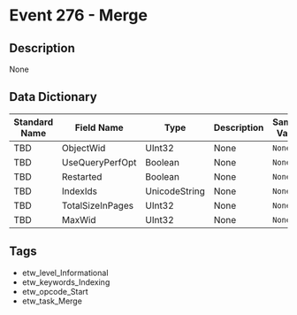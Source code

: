 # Event 276 - Merge

## Description
None

## Data Dictionary
|Standard Name|Field Name|Type|Description|Sample Value|
|---|---|---|---|---|
|TBD|ObjectWid|UInt32|None|`None`|
|TBD|UseQueryPerfOpt|Boolean|None|`None`|
|TBD|Restarted|Boolean|None|`None`|
|TBD|IndexIds|UnicodeString|None|`None`|
|TBD|TotalSizeInPages|UInt32|None|`None`|
|TBD|MaxWid|UInt32|None|`None`|

## Tags
* etw_level_Informational
* etw_keywords_Indexing
* etw_opcode_Start
* etw_task_Merge